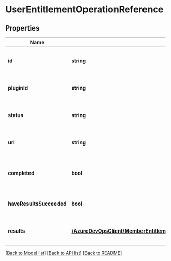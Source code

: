 # UserEntitlementOperationReference

## Properties
Name | Type | Description | Notes
------------ | ------------- | ------------- | -------------
**id** | **string** | Unique identifier for the operation. | [optional] 
**pluginId** | **string** | Unique identifier for the plugin. | [optional] 
**status** | **string** | The current status of the operation. | [optional] 
**url** | **string** | URL to get the full operation object. | [optional] 
**completed** | **bool** | Operation completed with success or failure. | [optional] 
**haveResultsSucceeded** | **bool** | True if all operations were successful. | [optional] 
**results** | [**\AzureDevOpsClient\MemberEntitlementManagement\AzureDevOpsClient\MemberEntitlementManagement\Model\UserEntitlementOperationResult[]**](UserEntitlementOperationResult.md) | List of results for each operation. | [optional] 

[[Back to Model list]](../README.md#documentation-for-models) [[Back to API list]](../README.md#documentation-for-api-endpoints) [[Back to README]](../README.md)


